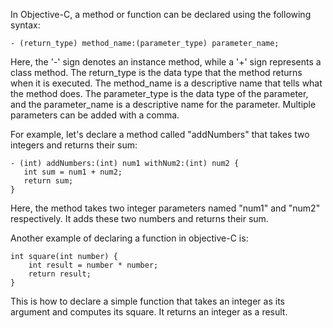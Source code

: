 In Objective-C, a method or function can be declared using the following syntax:

```
- (return_type) method_name:(parameter_type) parameter_name;
```

Here, the '-' sign denotes an instance method, while a '+' sign represents a class method. The return_type is the data type that the method returns when it is executed. The method_name is a descriptive name that tells what the method does. The parameter_type is the data type of the parameter, and the parameter_name is a descriptive name for the parameter. Multiple parameters can be added with a comma.

For example, let's declare a method called "addNumbers" that takes two integers and returns their sum:

```
- (int) addNumbers:(int) num1 withNum2:(int) num2 {
   int sum = num1 + num2;
   return sum;
}
```

Here, the method takes two integer parameters named "num1" and "num2" respectively. It adds these two numbers and returns their sum.

Another example of declaring a function in objective-C is:

```
int square(int number) {
    int result = number * number;
    return result;
}
```

This is how to declare a simple function that takes an integer as its argument and computes its square. It returns an integer as a result.
